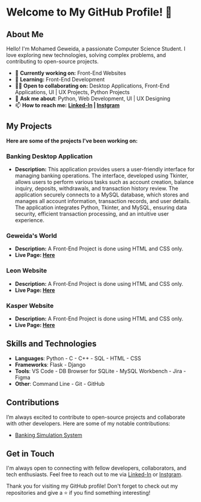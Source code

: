 # Welcome to My GitHub Profile! 👋

## About Me

Hello! I'm Mohamed Geweida, a passionate Computer Science Student. I love exploring new technologies, solving complex problems, and contributing to open-source projects.

- 💼 **Currently working on:** Front-End Websites
- 🌱 **Learning:** Front-End Development
- 👫🏼 **Open to collaborating on:** Desktop Applications, Front-End Applications, UI | UX Projects, Python Projects
- 💬 **Ask me about**: Python, Web Development, UI | UX Designing
- 📫 **How to reach me:** **[Linked-In](https://www.linkedin.com/in/mohamed-geweida/) | [Instgram](https://www.instagram.com/mohamed_geweida/)**

## My Projects

**Here are some of the projects I've been working on:**

### Banking Desktop Application

 - **Description:** This application provides users a user-friendly interface for managing banking operations.
  The interface, developed using Tkinter, allows users to perform various tasks such as account creation, balance inquiry, deposits, withdrawals, and transaction history review.
  The application securely connects to a MySQL database, which stores and manages all account information, transaction records, and user details.
  The application integrates Python, Tkinter, and MySQL, ensuring data security, efficient transaction processing, and an intuitive user experience.

### Geweida's World

 - **Description:** A Front-End Project is done using HTML and CSS only. </br>
 - **Live Page: [Here](https://mohamed-geweida.github.io/Geweida-World/)**

### Leon Website

 - **Description:** A Front-End Project is done using HTML and CSS only. </br>
 - **Live Page: [Here](https://mohamed-geweida.github.io/Leon/)**

### Kasper Website

 - **Description:** A Front-End Project is done using HTML and CSS only. </br>
 - **Live Page: [Here](https://mohamed-geweida.github.io/Kasper/)**

## Skills and Technologies

- **Languages**: Python - C - C++ - SQL - HTML - CSS
- **Frameworks**: Flask - Django
- **Tools**: VS Code - DB Browser for SQLite - MySQL Workbench - Jira - Figma 
- **Other**: Command Line - Git - GitHub

## Contributions

I’m always excited to contribute to open-source projects and collaborate with other developers. Here are some of my notable contributions:

- [Banking Simulation System](https://github.com/Mohamed-Geweida/Bank-Project)

## Get in Touch

I'm always open to connecting with fellow developers, collaborators, and tech enthusiasts. Feel free to reach out to me via [Linked-In](https://www.linkedin.com/in/mohamed-geweida/) or [Instgram](https://www.instagram.com/mohamed_geweida/).

Thank you for visiting my GitHub profile! Don't forget to check out my repositories and give a ⭐ if you find something interesting!
